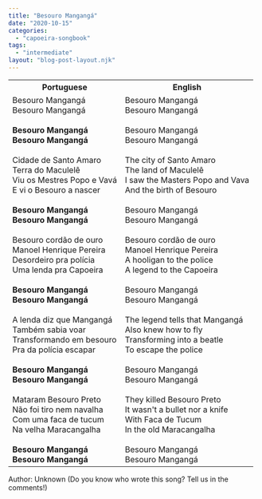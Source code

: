 ```yaml
---
title: "Besouro Mangangá"
date: "2020-10-15"
categories: 
  - "capoeira-songbook"
tags: 
  - "intermediate"
layout: "blog-post-layout.njk"
---
```


<table class="capoeira-table">
    <tr class="header-row">
        <th>Portuguese</th>
        <th>English</th>
    </tr>
    <tr>
        <td>Besouro Mangangá<br>Besouro Mangangá<br><br><strong>Besouro Mangangá<br>Besouro Mangangá</strong><br><br>Cidade de Santo Amaro<br>Terra do Maculelê<br>Viu os Mestres Popo e Vavá<br>E vi o Besouro a nascer<br><br><strong>Besouro Mangangá<br>Besouro Mangangá</strong><br><br>Besouro cordão de ouro<br>Manoel Henrique Pereira<br>Desordeiro pra polícia<br>Uma lenda pra Capoeira<br><br><strong>Besouro Mangangá<br>Besouro Mangangá</strong><br><br>A lenda diz que Mangangá<br>Também sabia voar<br>Transformando em besouro<br>Pra da polícia escapar<br><br><strong>Besouro Mangangá<br>Besouro Mangangá</strong><br><br>Mataram Besouro Preto<br>Não foi tiro nem navalha<br>Com uma faca de tucum<br>Na velha Maracangalha<br><br><strong>Besouro Mangangá<br>Besouro Mangangá</strong></td>
        <td>Besouro Mangangá<br>Besouro Mangangá<br><br>Besouro Mangangá<br>Besouro Mangangá<br><br>The city of Santo Amaro<br>The land of Maculelê<br>I saw the Masters Popo and Vava<br>And the birth of Besouro<br><br>Besouro Mangangá<br>Besouro Mangangá<br><br>Besouro cordão de ouro<br>Manoel Henrique Pereira<br>A hooligan to the police<br>A legend to the Capoeira<br><br>Besouro Mangangá<br>Besouro Mangangá<br><br>The legend tells that Mangangá<br>Also knew how to fly<br>Transforming into a beatle<br>To escape the police<br><br>Besouro Mangangá<br>Besouro Mangangá<br><br>They killed Besouro Preto<br>It wasn't a bullet nor a knife<br>With Faca de Tucum<br>In the old Maracangalha<br><br>Besouro Mangangá<br>Besouro Mangangá</td>
    </tr>
</table>

<figcaption>
Author: Unknown (Do you know who wrote this song? Tell us in the comments!)
</figcaption>